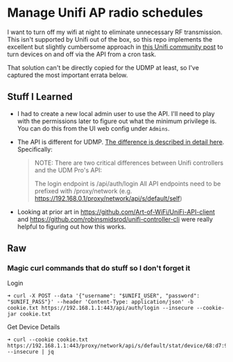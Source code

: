 # Manage Unifi AP radio schedules

I want to turn off my wifi at night to eliminate unnecessary RF transmission.  This isn't supported by Unifi out of the box, so this repo implements the excellent but slightly cumbersome approach in [this Unifi community post](https://community.ui.com/questions/DISABLE-ENABLE-your-AP-with-time-scheduler-Turn-off-radio-transmitter/3c32439b-a731-4de9-9130-d82d68f409c0) to turn devices on and off via the API from a cron task.

That solution can't be directly copied for the UDMP at least, so I've captured the most important errata below.


## Stuff I Learned
* I had to create a new local admin user to use the API.  I'll need to play with the permissions later to figure out what the minimum privilege is.  You can do this from the UI web config under `Admins`.

* The API is different for UDMP.  [The difference is described in detail here](https://ubntwiki.com/products/software/unifi-controller/api).  Specifically:

    > NOTE: There are two critical differences between Unifi controllers and the UDM Pro's API:
    > 
    > The login endpoint is /api/auth/login
    > All API endpoints need to be prefixed with /proxy/network (e.g. https://192.168.0.1/proxy/network/api/s/default/self)

* Looking at prior art in https://github.com/Art-of-WiFi/UniFi-API-client and https://github.com/robinsmidsrod/unifi-controller-cli were really helpful to figuring out how this works.


## Raw

### Magic curl commands that do stuff so I don't forget it

Login
```
➜ curl -X POST --data '{"username": "$UNIFI_USER", "password": "$UNIFI_PASS"}' --header 'Content-Type: application/json' -b cookie.txt https://192.168.1.1:443/api/auth/login --insecure --cookie-jar cookie.txt
```

Get Device Details
```
➜ curl --cookie cookie.txt https://192.168.1.1:443/proxy/network/api/s/default/stat/device/68:d7:9a:76:6c:b3 --insecure | jq
```


